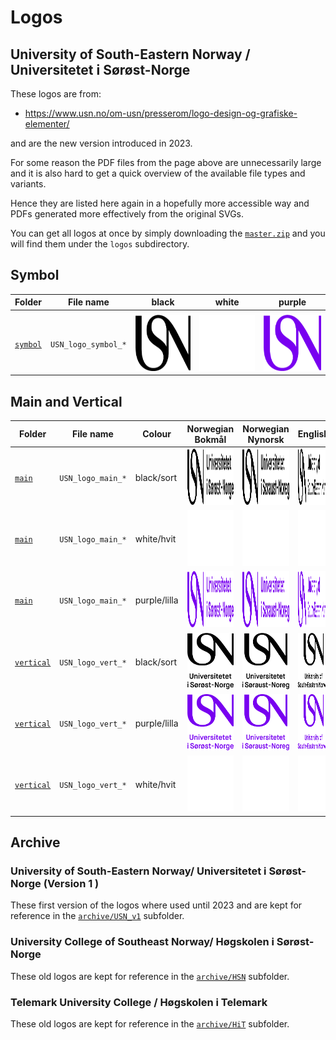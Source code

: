 # Logos

## University of South-Eastern Norway / Universitetet i Sørøst-Norge

These logos are from:

* https://www.usn.no/om-usn/presserom/logo-design-og-grafiske-elementer/

and are the new version introduced in 2023.

For some reason the PDF files from the page above are unnecessarily large and it is also hard to get a quick overview of the available file types and variants.

Hence they are listed here again in a hopefully more accessible way and PDFs generated more effectively from the original SVGs.


You can get all logos at once by simply downloading the [`master.zip`](../../../archive/master.zip) and you will find them
under the `logos` subdirectory.

## Symbol

| Folder                 | File name           | black | white | purple |
| - | - | - | - | - |
|  |  |  |  |  |
| [`symbol`](symbol)     | `USN_logo_symbol_*` |  <img src="symbol/USN_logo_symbol_black.png" height="90"> | <img src="symbol/USN_logo_symbol_white.png" height="90"> | <img src="symbol/USN_logo_symbol_purple.png" height="90"> |

## Main and Vertical

| Folder                 | File name           | Colour       | Norwegian Bokmål                                              | Norwegian Nynorsk                                             | English                                                        |
| - | - | - | - | - | - |
| [`main`](main)         | `USN_logo_main_*`   | black/sort   | <img src="main/USN_logo_main_nb_sort.png" height="90">    | <img src="main/USN_logo_main_nn_sort.png" height="90">    | <img src="main/USN_logo_main_en_black.png" height="90">    |
| [`main`](main)         | `USN_logo_main_*`   | white/hvit   | <img src="main/USN_logo_main_nb_hvit.png" height="90">    | <img src="main/USN_logo_main_nn_hvit.png" height="90">    | <img src="main/USN_logo_main_en_white.png" height="90">    |
| [`main`](main)         | `USN_logo_main_*`   | purple/lilla | <img src="main/USN_logo_main_nb_lilla.png" height="90">   | <img src="main/USN_logo_main_nn_lilla.png" height="90">   | <img src="main/USN_logo_main_en_purple.png" height="90">   |
| [`vertical`](vertical) | `USN_logo_vert_*`   | black/sort   | <img src="vertical/USN_logo_vert_nb_sort.png" height="90">    | <img src="vertical/USN_logo_vert_nn_sort.png" height="90">    | <img src="vertical/USN_logo_vert_en_black.png" height="90">    |
| [`vertical`](vertical) | `USN_logo_vert_*`   | purple/lilla | <img src="vertical/USN_logo_vert_nb_lilla.png" height="90">   | <img src="vertical/USN_logo_vert_nn_lilla.png" height="90">   | <img src="vertical/USN_logo_vert_en_purple.png" height="90">   |
| [`vertical`](vertical) | `USN_logo_vert_*`   | white/hvit   | <img src="vertical/USN_logo_vert_nb_hvit.png" height="90">    | <img src="vertical/USN_logo_vert_nn_hvit.png" height="90">    | <img src="vertical/USN_logo_vert_en_white.png" height="90">    |

## Archive

### University of South-Eastern Norway/ Universitetet i Sørøst-Norge (Version 1 )

These first version of the logos where used until 2023 and are kept for reference in the [`archive/USN_v1`](archive/USN_v1) subfolder.

### University College of Southeast Norway/ Høgskolen i Sørøst-Norge

These old logos are kept for reference in the [`archive/HSN`](archive/HSN) subfolder.

### Telemark University College / Høgskolen i Telemark

These old logos are kept for reference in the [`archive/HiT`](archive/HiT) subfolder.
